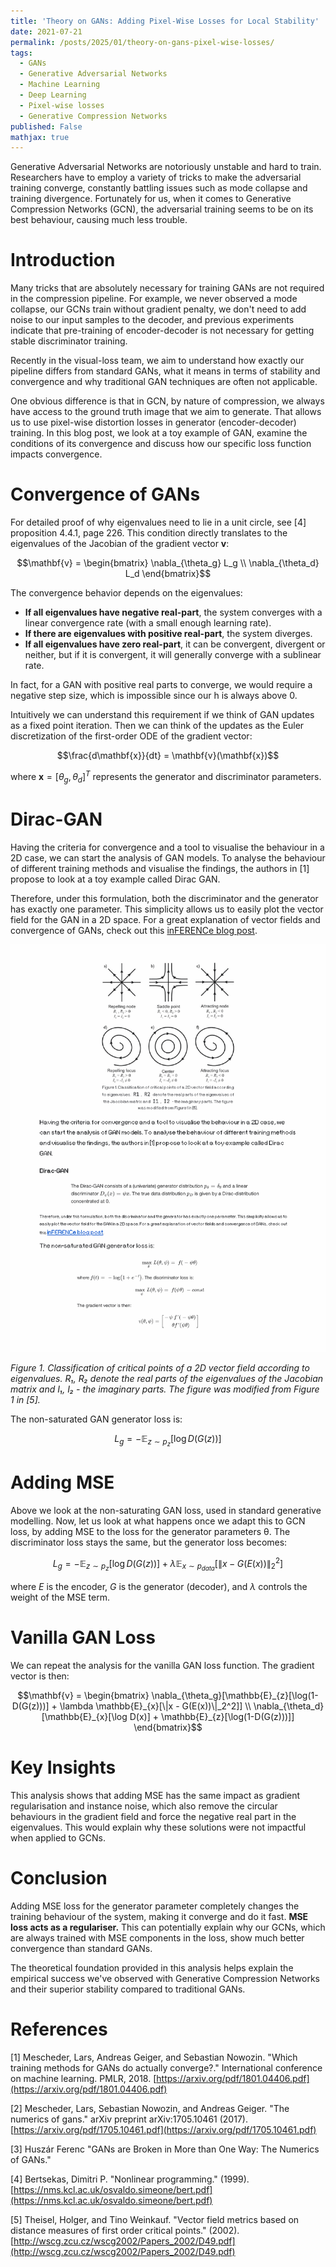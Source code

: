 ```yaml
---
title: 'Theory on GANs: Adding Pixel-Wise Losses for Local Stability'
date: 2021-07-21
permalink: /posts/2025/01/theory-on-gans-pixel-wise-losses/
tags:
  - GANs
  - Generative Adversarial Networks
  - Machine Learning
  - Deep Learning
  - Pixel-wise losses
  - Generative Compression Networks
published: False 
mathjax: true
---
```


Generative Adversarial Networks are notoriously unstable and hard to train. Researchers have to employ a variety of tricks to make the adversarial training converge, constantly battling issues such as mode collapse and training divergence. Fortunately for us, when it comes to Generative Compression Networks (GCN), the adversarial training seems to be on its best behaviour, causing much less trouble.

# Introduction

Many tricks that are absolutely necessary for training GANs are not required in the compression pipeline. For example, we never observed a mode collapse, our GCNs train without gradient penalty, we don't need to add noise to our input samples to the decoder, and previous experiments indicate that pre-training of encoder-decoder is not necessary for getting stable discriminator training. 

Recently in the visual-loss team, we aim to understand how exactly our pipeline differs from standard GANs, what it means in terms of stability and convergence and why traditional GAN techniques are often not applicable.

One obvious difference is that in GCN, by nature of compression, we always have access to the ground truth image that we aim to generate. That allows us to use pixel-wise distortion losses in generator (encoder-decoder) training. In this blog post, we look at a toy example of GAN, examine the conditions of its convergence and discuss how our specific loss function impacts convergence.

# Convergence of GANs

For detailed proof of why eigenvalues need to lie in a unit circle, see [4] proposition 4.4.1, page 226. This condition directly translates to the eigenvalues of the Jacobian of the gradient vector **v**:

$$\mathbf{v} = \begin{bmatrix} \nabla_{\theta_g} L_g \\ \nabla_{\theta_d} L_d \end{bmatrix}$$

The convergence behavior depends on the eigenvalues:

- **If all eigenvalues have negative real-part**, the system converges with a linear convergence rate (with a small enough learning rate).
- **If there are eigenvalues with positive real-part**, the system diverges.
- **If all eigenvalues have zero real-part**, it can be convergent, divergent or neither, but if it is convergent, it will generally converge with a sublinear rate.

In fact, for a GAN with positive real parts to converge, we would require a negative step size, which is impossible since our h is always above 0.

Intuitively we can understand this requirement if we think of GAN updates as a fixed point iteration. Then we can think of the updates as the Euler discretization of the first-order ODE of the gradient vector:

$$\frac{d\mathbf{x}}{dt} = \mathbf{v}(\mathbf{x})$$

where $\mathbf{x} = [\theta_g, \theta_d]^T$ represents the generator and discriminator parameters.

# Dirac-GAN

Having the criteria for convergence and a tool to visualise the behaviour in a 2D case, we can start the analysis of GAN models. To analyse the behaviour of different training methods and visualise the findings, the authors in [1] propose to look at a toy example called Dirac GAN.

Therefore, under this formulation, both the discriminator and the generator has exactly one parameter. This simplicity allows us to easily plot the vector field for the GAN in a 2D space. For a great explanation of vector fields and convergence of GANs, check out this [inFERENCe blog post](https://www.inference.vc/my-notes-on-the-numerics-of-gans/).

![Figure 1: Vector Field Classification](/images/gans_theory_page_4.png)

*Figure 1. Classification of critical points of a 2D vector field according to eigenvalues. R₁, R₂ denote the real parts of the eigenvalues of the Jacobian matrix and I₁, I₂ - the imaginary parts. The figure was modified from Figure 1 in [5].*

The non-saturated GAN generator loss is:

$$L_g = -\mathbb{E}_{z \sim p_z}[\log D(G(z))]$$

# Adding MSE

Above we look at the non-saturating GAN loss, used in standard generative modelling. Now, let us look at what happens once we adapt this to GCN loss, by adding MSE to the loss for the generator parameters θ. The discriminator loss stays the same, but the generator loss becomes:

$$L_g = -\mathbb{E}_{z \sim p_z}[\log D(G(z))] + \lambda \mathbb{E}_{x \sim p_{data}}[\|x - G(E(x))\|_2^2]$$

where $E$ is the encoder, $G$ is the generator (decoder), and $\lambda$ controls the weight of the MSE term.

# Vanilla GAN Loss

We can repeat the analysis for the vanilla GAN loss function. The gradient vector is then:

$$\mathbf{v} = \begin{bmatrix} \nabla_{\theta_g}[\mathbb{E}_{z}[\log(1-D(G(z)))] + \lambda \mathbb{E}_{x}[\|x - G(E(x))\|_2^2]] \\ \nabla_{\theta_d}[\mathbb{E}_{x}[\log D(x)] + \mathbb{E}_{z}[\log(1-D(G(z)))]] \end{bmatrix}$$

# Key Insights

This analysis shows that adding MSE has the same impact as gradient regularisation and instance noise, which also remove the circular behaviours in the gradient field and force the negative real part in the eigenvalues. This would explain why these solutions were not impactful when applied to GCNs.

# Conclusion

Adding MSE loss for the generator parameter completely changes the training behaviour of the system, making it converge and do it fast. **MSE loss acts as a regulariser.** This can potentially explain why our GCNs, which are always trained with MSE components in the loss, show much better convergence than standard GANs.

The theoretical foundation provided in this analysis helps explain the empirical success we've observed with Generative Compression Networks and their superior stability compared to traditional GANs.

# References

[1] Mescheder, Lars, Andreas Geiger, and Sebastian Nowozin. "Which training methods for GANs do actually converge?." International conference on machine learning. PMLR, 2018. [https://arxiv.org/pdf/1801.04406.pdf](https://arxiv.org/pdf/1801.04406.pdf)

[2] Mescheder, Lars, Sebastian Nowozin, and Andreas Geiger. "The numerics of gans." arXiv preprint arXiv:1705.10461 (2017). [https://arxiv.org/pdf/1705.10461.pdf](https://arxiv.org/pdf/1705.10461.pdf)

[3] Huszár Ferenc "GANs are Broken in More than One Way: The Numerics of GANs."

[4] Bertsekas, Dimitri P. "Nonlinear programming." (1999). [https://nms.kcl.ac.uk/osvaldo.simeone/bert.pdf](https://nms.kcl.ac.uk/osvaldo.simeone/bert.pdf)

[5] Theisel, Holger, and Tino Weinkauf. "Vector field metrics based on distance measures of first order critical points." (2002). [http://wscg.zcu.cz/wscg2002/Papers_2002/D49.pdf](http://wscg.zcu.cz/wscg2002/Papers_2002/D49.pdf) 